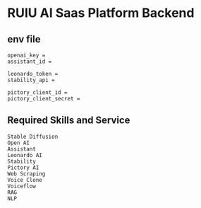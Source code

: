 #  RUIU AI Saas Platform Backend

## env file
```
openai_key = 
assistant_id = 

leonardo_token = 
stability_api = 

pictory_client_id = 
pictory_client_secret = 
```

## Required Skills and Service
```
Stable Diffusion
Open AI
Assistant
Leonardo AI
Stability
Pictory AI
Web Scraping
Voice Clone
Voiceflow
RAG
NLP
```
